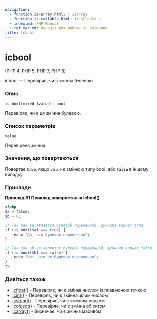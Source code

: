 ```yaml
---
navigation:
  - function.is-array.html: « isarray
  - function.is-callable.html: ісcallable »
  - index.md: PHP Manual
  - ref.var.md: Функції для роботи зі змінними
title: ісbool
---
```

# ісbool

(PHP 4, PHP 5, PHP 7, PHP 8)

ісbool — Перевіряє, чи є змінна булевою

### Опис

```methodsynopsis
is_bool(mixed $value): bool
```

Перевіряє, чи є ця змінна булевою.

### Список параметрів

`value`

Перевірена змінна.

### Значення, що повертаються

Повертає **`true`**, якщо `value` є змінною типу bool, або **`false`** в іншому випадку.

### Приклади

**Приклад #1 Приклад використання **ісbool()****

```php
<?php
$a = false;
$b = 0;

// Так как $a является булевой переменной, функция вернёт true
if (is_bool($a) === true) {
    echo "Да, это булевая переменная";
}

// Так как $b не является булевой переменной, функция вернёт false
if (is_bool($b) === false) {
    echo "Нет, это не булевая переменная";
}
?>
```

### Дивіться також

-   [ісfloat()](function.is-float.md) - Перевіряє, чи є змінна числом із плаваючою точкою
-   [ісint()](function.is-int.md) - Перевіряє, чи є змінна цілим числом
-   [ісstring()](function.is-string.md) - Перевіряє, чи є змінним рядком
-   [ісobject()](function.is-object.md) - Перевіряє, чи є змінна об'єктом
-   [ісarray()](function.is-array.md) - Визначає, чи є змінна масивом
